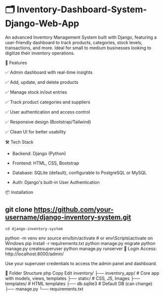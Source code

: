 # 🗂️ Inventory-Dashboard-System-Django-Web-App

An advanced Inventory Management System built with Django, featuring a user-friendly dashboard to track products, categories, stock levels, transactions, and more. Ideal for small to medium businesses looking to digitize their inventory operations.

🚀 Features

✅ Admin dashboard with real-time insights

✅ Add, update, and delete products

✅ Manage stock in/out entries

✅ Track product categories and suppliers

✅ User authentication and access control

✅ Responsive design (Bootstrap/Tailwind)

✅ Clean UI for better usability

🛠️ Tech Stack

- Backend: Django (Python)

- Frontend: HTML, CSS, Bootstrap

- Database: SQLite (default), configurable to PostgreSQL or MySQL

- Auth: Django's built-in User Authentication

📦 Installation

## git clone https://github.com/your-username/django-inventory-system.git

    cd django-inventory-system
python -m venv env
source env/bin/activate    # or env\Scripts\activate on Windows
pip install -r requirements.txt
python manage.py migrate
python manage.py createsuperuser
python manage.py runserver
🔑 Login
Access: http://localhost:8000/admin/

Use your superuser credentials to access the admin panel and dashboard.

📁 Folder Structure
php
Copy
Edit
inventory/
├── inventory_app/     # Core app with models, views, templates
├── static/            # CSS, JS, Images
├── templates/         # HTML templates
├── db.sqlite3         # Default DB (can change)
├── manage.py
└── requirements.txt

